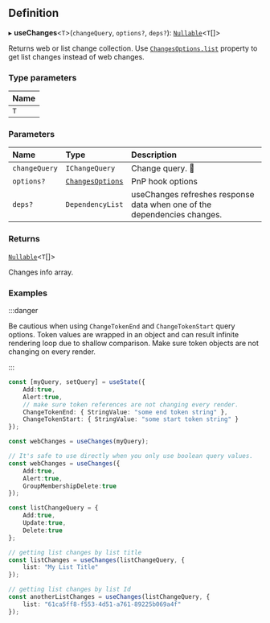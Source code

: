 ## Definition

▸ **useChanges**<`T`\>(`changeQuery`, `options?`, `deps?`): [`Nullable`](../Types/NullableT.md)<`T`[]\>

Returns web or list change collection. Use [`ChangesOptions.list`](../Interfaces/ChangesOptions.md#list) property
to get list changes instead of web changes.

### Type parameters

| Name |
| :------ |
| `T` |

### Parameters

| Name | Type | Description |
| :------ | :------ | :------ |
| `changeQuery` | `IChangeQuery` | Change query. <ToolTip text="Hook refreshes response data. if shallow comparison returns false">🚩</ToolTip> |
| `options?` | [`ChangesOptions`](../Interfaces/ChangesOptions.md) | PnP hook options |
| `deps?` | `DependencyList` | useChanges refreshes response data when one of the dependencies changes. |

### Returns

[`Nullable`](../Types/NullableT.md)<`T`[]\>

Changes info array.

### Examples

:::danger

Be cautious when using `ChangeTokenEnd` and `ChangeTokenStart` query options. Token values are wrapped in an object and can result infinite rendering loop due to shallow comparison. Make sure token objects are not changing on every render.

:::

```typescript
const [myQuery, setQuery] = useState({
    Add:true,
    Alert:true,
	// make sure token references are not changing every render.
    ChangeTokenEnd: { StringValue: "some end token string" },
    ChangeTokenStart: { StringValue: "some start token string" }
});

const webChanges = useChanges(myQuery);

// It's safe to use directly when you only use boolean query values.
const webChanges = useChanges({
    Add:true,
    Alert:true,
    GroupMembershipDelete:true
});

const listChangeQuery = {
    Add:true,
    Update:true,
    Delete:true
};

// getting list changes by list title
const listChanges = useChanges(listChangeQuery, {
	list: "My List Title"
});

// getting list changes by list Id
const anotherListChanges = useChanges(listChangeQuery, {
	list: "61ca5ff8-f553-4d51-a761-89225b069a4f"
});
```
